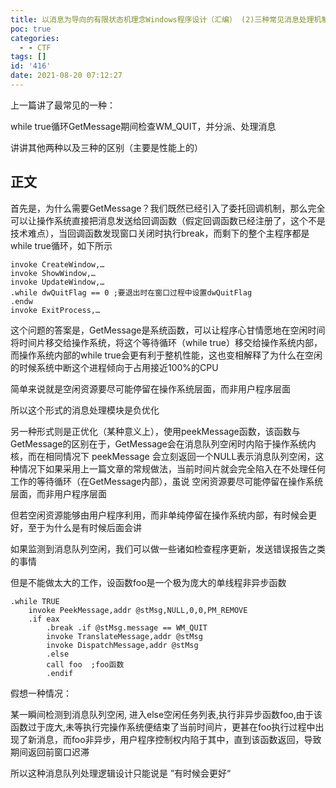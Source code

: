 ```yaml
---
title: 以消息为导向的有限状态机理念Windows程序设计（汇编） (2)三种常见消息处理机制概念及设计
poc: true
categories:
  - - CTF
tags: []
id: '416'
date: 2021-08-20 07:12:27
---
```


上一篇讲了最常见的一种：

while true循环GetMessage期间检查WM\_QUIT，并分派、处理消息

讲讲其他两种以及三种的区别（主要是性能上的）

## 正文

首先是，为什么需要GetMessage？我们既然已经引入了委托回调机制，那么完全可以让操作系统直接把消息发送给回调函数（假定回调函数已经注册了，这个不是技术难点），当回调函数发现窗口关闭时执行break，而剩下的整个主程序都是while true循环，如下所示

```
invoke CreateWindow,…
invoke ShowWindow,…
invoke UpdateWindow,…
.while dwQuitFlag == 0 ;要退出时在窗口过程中设置dwQuitFlag
.endw
invoke ExitProcess,…
```

这个问题的答案是，GetMessage是系统函数，可以让程序心甘情愿地在空闲时间将时间片移交给操作系统，将这个等待循环（while true）移交给操作系统内部，而操作系统内部的while true会更有利于整机性能，这也变相解释了为什么在空闲的时候系统中断这个进程倾向于占用接近100%的CPU

简单来说就是空闲资源要尽可能停留在操作系统层面，而非用户程序层面

所以这个形式的消息处理模块是负优化

另一种形式则是正优化（某种意义上），使用peekMessage函数，该函数与GetMessage的区别在于，GetMessage会在消息队列空闲时内陷于操作系统内核，而在相同情况下 peekMessage 会立刻返回一个NULL表示消息队列空闲，这种情况下如果采用上一篇文章的常规做法，当前时间片就会完全陷入在不处理任何工作的等待循环（在GetMessage内部），虽说 空闲资源要尽可能停留在操作系统层面，而非用户程序层面

但若空闲资源能够由用户程序利用，而非单纯停留在操作系统内部，有时候会更好，至于为什么是有时候后面会讲

如果监测到消息队列空闲，我们可以做一些诸如检查程序更新，发送错误报告之类的事情

但是不能做太大的工作，设函数foo是一个极为庞大的单线程非异步函数

```
.while TRUE
    invoke PeekMessage,addr @stMsg,NULL,0,0,PM_REMOVE
    .if eax
        .break .if @stMsg.message == WM_QUIT
        invoke TranslateMessage,addr @stMsg
        invoke DispatchMessage,addr @stMsg
        .else
        call foo  ;foo函数
        .endif
```

假想一种情况：

某一瞬间检测到消息队列空闲, 进入else空闲任务列表,执行非异步函数foo,由于该函数过于庞大,未等执行完操作系统便结束了当前时间片，更甚在foo执行过程中出现了新消息，而foo非异步，用户程序控制权内陷于其中，直到该函数返回，导致期间返回前窗口迟滞

所以这种消息队列处理逻辑设计只能说是 ”有时候会更好“